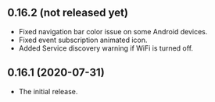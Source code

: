 ## 0.16.2 (not released yet)

* Fixed navigation bar color issue on some Android devices.
* Fixed event subscription animated icon.
* Added Service discovery warning if WiFi is turned off.
  
## 0.16.1 (2020-07-31)

* The initial release.
